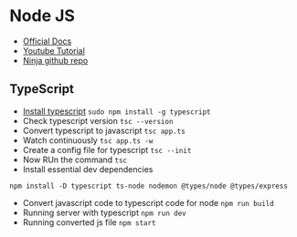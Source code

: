 # Node JS

 - [Official Docs](https://nodejs.org/en/docs/)
 - [Youtube Tutorial](https://www.youtube.com/watch?v=w-7RQ46RgxU&list=PL4cUxeGkcC9gcy9lrvMJ75z9maRw4byYp)
 - [Ninja github repo](https://github.com/iamshaunjp/node-js-playlist)

 ## TypeScript

 - [Install typescript](https://www.typescriptlang.org/download) `sudo npm install -g typescript`
 - Check typescript version `tsc --version`
 - Convert typescript to javascript `tsc app.ts`
 - Watch continuously `tsc app.ts -w`
 - Create a config file for typescript `tsc --init`
 - Now RUn the command `tsc`
 - Install essential dev dependencies

 ```
 npm install -D typescript ts-node nodemon @types/node @types/express
 ```
 - Convert javascript code to typescript code for node `npm run build`
 - Running server with typescript `npm run dev`
 - Running converted js file `npm start`